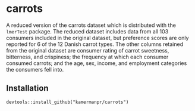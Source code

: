 # carrots

A reduced version of the carrots dataset which is distributed with the `lmerTest` package. The reduced dataset includes data from all 103 consumers included in the original dataset, but preference scores are only reported for 6 of the 12 Danish carrot types. The other columns retained from the original dataset are consumer rating of carrot sweetness, bitterness, and crispiness; the frequency at which each consumer consumed carrots; and the age, sex, income, and employment categories the consumers fell into.

## Installation

```
devtools::install_github("kamermanpr/carrots")
```
